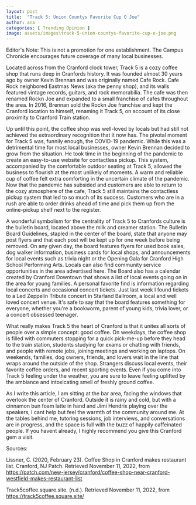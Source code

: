 ```yaml
---
layout: post
title:  "Track 5: Union Countys Favorite Cup O Joe"
author: ana
categories: [ Trending Opinion ]
image: assets/images\track-5-union-countys-favorite-cup-o-joe.png
---
```


Editor's Note: This is not a promotion for one establishment. The Campus Chronicle encourages future coverage of many local businesses.

Located across from the Cranford clock tower, Track 5 is a cozy coffee shop that runs deep in Cranfords history. It was founded almost 30 years ago by owner Kevin Brennan and was originally named Cafe Rock. Cafe Rock neighbored Eastmas News (aka the penny shop), and its walls featured vintage records, guitars, and rock memorabilia. The cafe was then renamed Rockn Joe and expanded to a small franchise of cafes throughout the area. In 2016, Brennan sold the Rockn Joe franchise and kept the Cranford location to himself, renaming it Track 5, on account of its close proximity to Cranford Train station. 

Up until this point, the coffee shop was well-loved by locals but had still not achieved the extraordinary recognition that it now has. The pivotal moment for Track 5 was, funnily enough, the COVID-19 pandemic. While this was a detrimental time for most local businesses, owner Kevin Brennan decided to grow from the situation. He took time in the beginning of the pandemic to create an easy-to-use website for contactless pickup. This system, accompanied by the comfortable outdoor seating at Track 5, allowed the business to flourish at the most unlikely of moments. A warm and reliable cup of coffee felt extra comforting in the uncertain climate of the pandemic. Now that the pandemic has subsided and customers are able to return to the cozy atmosphere of the cafe, Track 5 still maintains the contactless pickup system that led to so much of its success. Customers who are in a rush are able to order drinks ahead of time and pick them up from the online-pickup shelf next to the register. 

A wonderful symbolism for the centrality of Track 5 to Cranfords culture is the bulletin board, located above the milk and creamer station. The Bulletin Board Guidelines, stapled in the center of the board, state that anyone may post flyers and that each post will be kept up for one week before being removed. On any given day, the board features flyers for used book sales, dog walker information, business cards for local shops, and announcements for local events such as trivia night or the Opening Gala for Cranford High School Performing Arts. Locals can also find community service opportunities in the area advertised here. The Board also has a calendar created by Cranford Downtown that shows a list of local events going on in the area for young families. A personal favorite find is information regarding local concerts and occasional concert tickets. Just last week I found tickets to a Led Zeppelin Tribute concert in Starland Ballroom, a local and well loved concert venue. It's safe to say that the board features something for everyone, whether you're a bookworm, parent of young kids, trivia lover, or a concert obsessed teenager.

What really makes Track 5 the heart of Cranford is that it unites all sorts of people over a simple concept: good coffee. On weekdays, the coffee shop is filled with commuters stopping for a quick pick-me-up before they head to the train station, students studying for exams or chatting with friends, and people with remote jobs, joining meetings and working on laptops. On weekends, families, dog owners, friends, and lovers wait in the line that wraps around the outside of the shop. Strangers discuss local events, their favorite coffee orders, and recent sporting events. Even if you come into Track 5 feeling under the weather, you are sure to leave feeling uplifted by the ambiance and intoxicating smell of freshly ground coffee. 

As I write this article, I am sitting at the bar area, facing the windows that overlook the center of Cranford. Outside it is rainy and cold, but with a cinnamon bun foam latte in hand and Jimi Hendrix playing over the speakers, I cant help but feel the warmth of the community around me. At the tables behind me, tutoring sessions, job interviews, and conversations are in progress, and the space is full with the buzz of happily caffeinated people. If you havent already, I highly recommend you give this Cranford gem a visit. 

Sources: 

Lissner, C. (2020, February 23). Coffee Shop in Cranford makes restaurant list. Cranford, NJ Patch. Retrieved November 11, 2022, from https://patch.com/new-jersey/cranford/coffee-shop-near-cranford-westfield-makes-restaurant-list 

Track5coffee.square.site. (n.d.). Retrieved November 11, 2022, from https://track5coffee.square.site/


